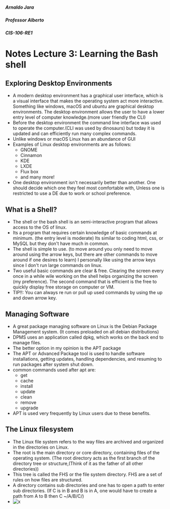 ##### Arnaldo Jara

##### Professor Alberto

##### CIS-106-RE1

# Notes Lecture 3: Learning the Bash shell

## Exploring Desktop Environments
* A modern desktop environment has a graphical user interface, which is a visual interface that makes the operating system act more interactive. Something like windows, macOS and ubuntu are graphical desktop environments. The desktop environment allows the user to have a lower entry level of computer knowledge.(more user friendly the CLI)
* Before the desktop environment the command line interface was used to operate the computer.(CLI was used by dinosaurs) but today it is updated and can efficiently run many complex commands. 
* Unlike windows or macOS Linux has an abundance of GUI 
* Examples of Linux desktop environments are as follows:
  - GNOME
  - Cinnamon
  - KDE
  - LXDE
  - Flux box
  - and many more!
* One desktop environment isn't necessarily better than another. One should decide which one they feel most comfortable with, Unless one is restricted to use a DE due to work or school preference. 
## What is a Shell?
* The shell or the bash shell is an semi-interactive program that allows access to the OS of linux.
* Its a program that requires certain knowledge of basic commands at minimum. (the entry level is moderate) Its similar to coding html, css, or MySQL but they don't have much in common.  
* The shell is simple to use. (to move around you only need to move around using the arrow keys, but there are other commands to move around if one desires to learn) I personally like using the arrow keys since I don't run large commands on linux.
* Two useful basic commands are clear & free. Clearing the screen every once in a while wile working on the shell helps organizing the screen (my preference). The second command that is efficient is the free to quickly display free storage on computer or VM. 
* TIP!!: You can always re run or pull up used commands by using the up and down arrow key.

## Managing Software
* A great package managing software on Linux is the Debian Package Management system. (It comes preloaded on all debian distributions)
* DPMS uses an application called dpkg, which works on the back end to manage files.
* The better option in my opinion is the APT package
* The APT or Advanced Package tool is used to handle software installations, getting updates, handling dependencies, and resuming to run packages after system shut down.  
* common commands used after apt are:
  - get
  - cache
  - install
  - update
  - clean
  - remove
  - upgrade
* APT is used very frequently by Linux users due to these benefits.

## The Linux filesystem
* The Linux file system refers to the way files are archived and organized in the directories on Linux.
* The root is the main directory or core directory, containing files of the operating system. (The root directory acts as the first branch of the directory tree or structure,(Think of it as the father of all other directories))
*  This tree is called the FHS or the file system directory. FHS are a set of rules on how files are structured.
*  A directory contains sub directories and one has to open a path to enter sub directories. (If C is in B and B is in A, one would have to create a path from A to B then C ~/A/B/C/)
* ![x](/imgs/root.png) 
